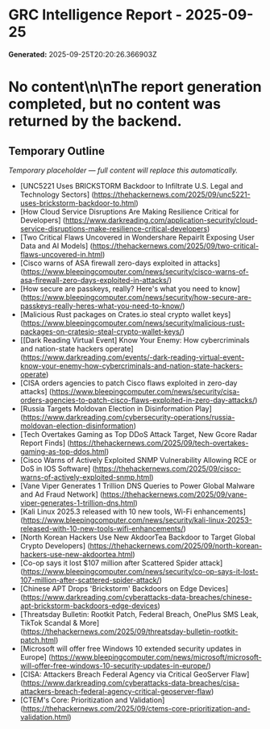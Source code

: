 # GRC Intelligence Report - 2025-09-25
**Generated:** 2025-09-25T20:20:26.366903Z
# No content\n\nThe report generation completed, but no content was returned by the backend.

## Temporary Outline
_Temporary placeholder — full content will replace this automatically._
- [UNC5221 Uses BRICKSTORM Backdoor to Infiltrate U.S. Legal and Technology Sectors] (https://thehackernews.com/2025/09/unc5221-uses-brickstorm-backdoor-to.html)
- [How Cloud Service Disruptions Are Making Resilience Critical for Developers] (https://www.darkreading.com/application-security/cloud-service-disruptions-make-resilience-critical-developers)
- [Two Critical Flaws Uncovered in Wondershare RepairIt Exposing User Data and AI Models] (https://thehackernews.com/2025/09/two-critical-flaws-uncovered-in.html)
- [Cisco warns of ASA firewall zero-days exploited in attacks] (https://www.bleepingcomputer.com/news/security/cisco-warns-of-asa-firewall-zero-days-exploited-in-attacks/)
- [How secure are passkeys, really? Here's what you need to know] (https://www.bleepingcomputer.com/news/security/how-secure-are-passkeys-really-heres-what-you-need-to-know/)
- [Malicious Rust packages on Crates.io steal crypto wallet keys] (https://www.bleepingcomputer.com/news/security/malicious-rust-packages-on-cratesio-steal-crypto-wallet-keys/)
- [[Dark Reading Virtual Event] Know Your Enemy: How cybercriminals and nation-state hackers operate] (https://www.darkreading.com/events/-dark-reading-virtual-event-know-your-enemy-how-cybercriminals-and-nation-state-hackers-operate)
- [CISA orders agencies to patch Cisco flaws exploited in zero-day attacks] (https://www.bleepingcomputer.com/news/security/cisa-orders-agencies-to-patch-cisco-flaws-exploited-in-zero-day-attacks/)
- [Russia Targets Moldovan Election in Disinformation Play] (https://www.darkreading.com/cybersecurity-operations/russia-moldovan-election-disinformation)
- [Tech Overtakes Gaming as Top DDoS Attack Target, New Gcore Radar Report Finds] (https://thehackernews.com/2025/09/tech-overtakes-gaming-as-top-ddos.html)
- [Cisco Warns of Actively Exploited SNMP Vulnerability Allowing RCE or DoS in IOS Software] (https://thehackernews.com/2025/09/cisco-warns-of-actively-exploited-snmp.html)
- [Vane Viper Generates 1 Trillion DNS Queries to Power Global Malware and Ad Fraud Network] (https://thehackernews.com/2025/09/vane-viper-generates-1-trillion-dns.html)
- [Kali Linux 2025.3 released with 10 new tools, Wi-Fi enhancements] (https://www.bleepingcomputer.com/news/security/kali-linux-20253-released-with-10-new-tools-wifi-enhancements/)
- [North Korean Hackers Use New AkdoorTea Backdoor to Target Global Crypto Developers] (https://thehackernews.com/2025/09/north-korean-hackers-use-new-akdoortea.html)
- [Co-op says it lost $107 million after Scattered Spider attack] (https://www.bleepingcomputer.com/news/security/co-op-says-it-lost-107-million-after-scattered-spider-attack/)
- [Chinese APT Drops 'Brickstorm' Backdoors on Edge Devices] (https://www.darkreading.com/cyberattacks-data-breaches/chinese-apt-brickstorm-backdoors-edge-devices)
- [Threatsday Bulletin: Rootkit Patch, Federal Breach, OnePlus SMS Leak, TikTok Scandal & More] (https://thehackernews.com/2025/09/threatsday-bulletin-rootkit-patch.html)
- [Microsoft will offer free Windows 10 extended security updates in Europe] (https://www.bleepingcomputer.com/news/microsoft/microsoft-will-offer-free-windows-10-security-updates-in-europe/)
- [CISA: Attackers Breach Federal Agency via Critical GeoServer Flaw] (https://www.darkreading.com/cyberattacks-data-breaches/cisa-attackers-breach-federal-agency-critical-geoserver-flaw)
- [CTEM's Core: Prioritization and Validation] (https://thehackernews.com/2025/09/ctems-core-prioritization-and-validation.html)
